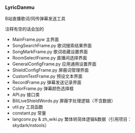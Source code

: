 ### LyricDanmu
B站直播歌词/同传弹幕发送工具

注释有空的话会加的

+ MainFrame.pyw 主界面
+ SongSearchFrame.py 歌词搜索结果界面
+ SongMarkFrame.py 歌词收藏设置界面
+ RoomSelectFrame.py 直播间选择界面
+ GeneralConfigFrame.py 应用通用设置界面
+ ShieldConfigFrame.py 屏蔽词管理界面
+ CustomTextFrame.py 预设文本界面
+ RecordFrame.py 弹幕发送记录界面
+ ColorFrame.py 弹幕颜色选择框
+ API.py 接口类
+ BiliLiveShieldWords.py 屏蔽字处理逻辑（不含数据）
+ util.py 工具函数
+ constant.py 常量
+ langconv.py & zh_wiki.py 繁体转简体逻辑&数据（引用项目：skydark/nstools）
